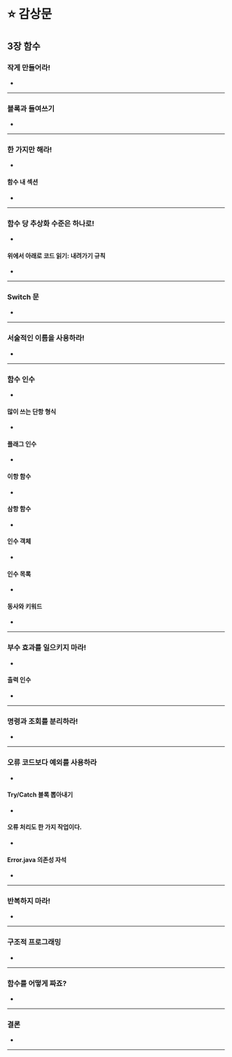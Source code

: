 # ⭐ 감상문

## 3장 함수

### 작게 만들어라!

-

---

### 블록과 들여쓰기

-

---

### 한 가지만 해라!

-

#### 함수 내 섹션

-

---

### 함수 당 추상화 수준은 하나로!

-

#### 위에서 아래로 코드 읽기: 내려가기 규칙

-

---

### Switch 문

-

---

### 서술적인 이름을 사용하라!

-

---

### 함수 인수

-

#### 많이 쓰는 단항 형식

-

#### 플래그 인수

-

#### 이항 함수

-

#### 삼항 함수

-

#### 인수 객체

-

#### 인수 목록

-

#### 동사와 키워드

-

---

### 부수 효과를 일으키지 마라!

-

#### 출력 인수

-

---

### 명령과 조회를 분리하라!

-

---

### 오류 코드보다 예외를 사용하라

-

#### Try/Catch 블록 뽑아내기

-

#### 오류 처리도 한 가지 작업이다.

-

#### Error.java 의존성 자석

-

---

### 반복하지 마라!

-

---

### 구조적 프로그래밍

-

---

### 함수를 어떻게 짜죠?

-

---

### 결론

-

---
